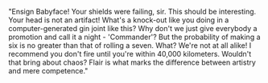 

"Ensign Babyface! Your shields were failing, sir. This should be interesting. Your head is not an artifact! What's a knock-out like you doing in a computer-generated gin joint like this? Why don't we just give everybody a promotion and call it a night - 'Commander'? But the probability of making a six is no greater than that of rolling a seven. What? We're not at all alike! I recommend you don't fire until you're within 40,000 kilometers. Wouldn't that bring about chaos? Flair is what marks the difference between artistry and mere competence."
